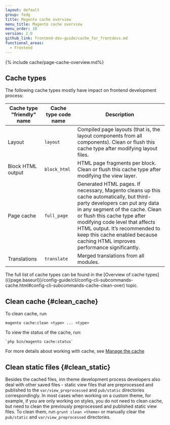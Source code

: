 ```yaml
---
layout: default
group: fedg
title: Magento cache overview
menu_title: Magento cache overview
menu_order: 10
version: 2.0
github_link: frontend-dev-guide/cache_for_frontdevs.md
functional_areas:
  - Frontend
---
```


{% include cache/page-cache-overview.md%}

## Cache types
The following cache types mostly have impact on frontend development process:

| Cache type "friendly" name | Cache type code name | Description                                                                                                                                                                                                                                                                                                                                       |
|----------------------------|----------------------|---------------------------------------------------------------------------------------------------------------------------------------------------------------------------------------------------------------------------------------------------------------------------------------------------------------------------------------------------|
| Layout                     | `layout`             | Compiled page layouts (that is, the layout components from all components). Clean or flush this cache type after modifying layout files.                                                                                                                                                                                                          |
| Block HTML output          | `block_html`         | HTML page fragments per block. Clean or flush this cache type after modifying the view layer.                                                                                                                                                                                                                                                     |
| Page cache                 | `full_page`          | Generated HTML pages. If necessary, Magento cleans up this cache automatically, but third-party developers can put any data in any segment of the cache. Clean or flush this cache type after modifying code level that affects HTML output. It’s recommended to keep this cache enabled because caching HTML improves performance significantly. |
| Translations               | `translate`          | Merged translations from all modules.                                                                                                                                                                                                                                                                                                             |

<div class="bs-callout bs-callout-info" id="info" markdown ="1">
<span class="glyphicon-class">
The full list of cache types can be found in the [Overview of cache types]({{page.baseurl}}/config-guide/cli/config-cli-subcommands-cache.html#config-cli-subcommands-cache-clean-over) topic.
</span>
</div>

## Clean cache {#clean_cache}

To clean cache, run

	magento cache:clean <type> ... <type>

To view the status of the cache, run:

	`php bin/magento cache:status`

For more details about working with cache, see [Manage the cache]({{page.baseurl}}config-guide/cli/config-cli-subcommands-cache.html)

## Clean static files {#clean_static}

Besides the cached files, inn theme development process developers also deal with other saved files - static view files that are preprocessed and published to the `var/view_preprocessed` and `pub/static` directories correspondingly. In most cases when working on a custom theme, for example, if you are only working on styles, you do not need to clean cache, but need to clean the previously preprocessed and published static view files. To clean them, run  `grunt clean <theme>` or manually clear the `pub/static` and `var/view_preprocessed` directories.
